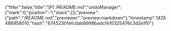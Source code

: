 {"filter":false,"title":"[P] /README.md","undoManager":{"mark":0,"position":-1,"stack":[]},"preview":{"path":"/README.md","previewer":"preview.markdown"},"timestamp":1425486958010,"hash":"67452301efcdab8998badcfe10325476c3d2e1f0"}